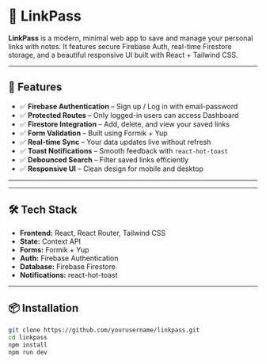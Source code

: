 # 🔐 LinkPass

**LinkPass** is a modern, minimal web app to save and manage your personal links with notes. It features secure Firebase Auth, real-time Firestore storage, and a beautiful responsive UI built with React + Tailwind CSS.

---

## 🚀 Features

- ✅ **Firebase Authentication** – Sign up / Log in with email-password
- ✅ **Protected Routes** – Only logged-in users can access Dashboard
- ✅ **Firestore Integration** – Add, delete, and view your saved links
- ✅ **Form Validation** – Built using Formik + Yup
- ✅ **Real-time Sync** – Your data updates live without refresh
- ✅ **Toast Notifications** – Smooth feedback with `react-hot-toast`
- ✅ **Debounced Search** – Filter saved links efficiently
- ✅ **Responsive UI** – Clean design for mobile and desktop

---

---

## 🛠️ Tech Stack

- **Frontend:** React, React Router, Tailwind CSS
- **State:** Context API
- **Forms:** Formik + Yup
- **Auth:** Firebase Authentication
- **Database:** Firebase Firestore
- **Notifications:** react-hot-toast

---

## 📦 Installation

```bash
git clone https://github.com/yourusername/linkpass.git
cd linkpass
npm install
npm run dev
```
